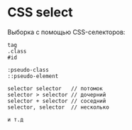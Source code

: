 # CSS select
Выборка с помощью CSS-селекторов:

    tag
    .class
    #id

    :pseudo-class
    ::pseudo-element

    selector selector   // потомок
    selector > selector // дочерний
    selector + selector // соседний
    selector, selector  // несколько

    и т.д
